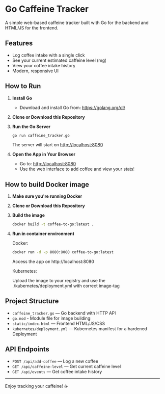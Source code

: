 # Go Caffeine Tracker

A simple web-based caffeine tracker built with Go for the backend and HTML/JS for the frontend.

## Features
- Log coffee intake with a single click
- See your current estimated caffeine level (mg)
- View your coffee intake history
- Modern, responsive UI

## How to Run

1. **Install Go**
   - Download and install Go from: https://golang.org/dl/

2. **Clone or Download this Repository**

3. **Run the Go Server**
   ```sh
   go run caffeine_tracker.go
   ```
   The server will start on [http://localhost:8080](http://localhost:8080)

4. **Open the App in Your Browser**
   - Go to: [http://localhost:8080](http://localhost:8080)
   - Use the web interface to add coffee and view your stats!

## How to build Docker image

1. **Make sure you're running Docker**

2. **Clone or Download this Repository**

3. **Build the image**
   ```sh
   docker build -t coffee-to-go:latest .
   ```
4. **Run in container environment**

   Docker: 
   ```sh
   docker run -d -p 8080:8080 coffee-to-go:latest
   ```
   Access the app on http://localhost:8080

   Kubernetes:

   Upload the image to your registry and use the ./kubernetes/deployment.yml with correct image-tag

## Project Structure

- `caffeine_tracker.go` — Go backend with HTTP API
- `go.mod` - Module file for image building
- `static/index.html` — Frontend HTML/JS/CSS
- `kubernetes/deployment.yml` — Kubernetes manifest for a hardened Deployment

## API Endpoints
- `POST /api/add-coffee` — Log a new coffee
- `GET /api/caffeine-level` — Get current caffeine level
- `GET /api/events` — Get coffee intake history

---

Enjoy tracking your caffeine! ☕ 
